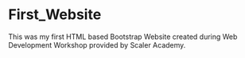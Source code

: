 # First_Website
This was my first HTML based Bootstrap Website created during Web Development Workshop provided by Scaler Academy.
